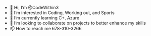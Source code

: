 - 👋 Hi, I’m @CodeWithin3
- 👀 I’m interested in Coding, Working out, and Sports
- 🌱 I’m currently learning C+, Azure
- 💞️ I’m looking to collaborate on projects to better enhance my skills
- 📫 How to reach me 678-310-3266

<!---
CodeWithin3/CodeWithin3 is a ✨ special ✨ repository because its `README.md` (this file) appears on your GitHub profile.
You can click the Preview link to take a look at your changes.
--->
